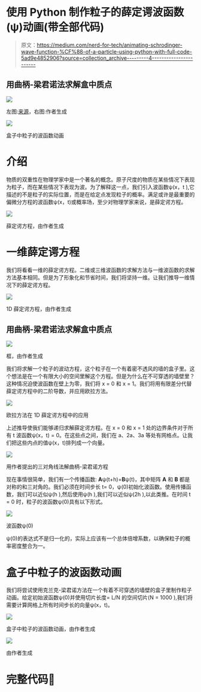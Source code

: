 # 使用 Python 制作粒子的薛定谔波函数(ψ)动画(带全部代码)

> 原文：<https://medium.com/nerd-for-tech/animating-schrodinger-wave-function-%CF%88-of-a-particle-using-python-with-full-code-5ad9e4852906?source=collection_archive---------4----------------------->

## 用曲柄-梁君诺法求解盒中质点

![](img/e312bc29d4703aac61ce89d7431f0550.png)

左图:[来源](https://www.simplycharly.com/people/erwin-schrodinger)，右图:作者生成

![](img/adf245d07f221cccb70825e7b2343fd8.png)

盒子中粒子的波函数动画

# 介绍

物质的双重性在物理学家中是一个著名的概念。原子尺度的物质在某些情况下表现为粒子，而在某些情况下表现为波。为了解释这一点，我们引入波函数ψ(x，t ),它描述的不是粒子的实际位置，而是在给定点发现粒子的概率。满足或许是最重要的偏微分方程的波函数ψ(x，t)或概率场，至少对物理学家来说，是薛定谔方程。

![](img/b01aff9e10cc1e686ffc03dd4cd187fc.png)

薛定谔方程，由作者生成

# 一维薛定谔方程

我们将看看一维的薛定谔方程。二维或三维波函数的求解方法与一维波函数的求解方法基本相同。但是为了形象化和节省时间，我们将坚持一维。让我们推导一维情况下的薛定谔方程。

![](img/090c55e84852fd16d5aa1302ad479c2f.png)

1D 薛定谔方程，由作者生成

## 用曲柄-梁君诺法求解盒中质点

![](img/b737d3bf5c51ec0aa85037096e3401d6.png)

框，由作者生成

我们将求解一个粒子的波动方程，这个粒子在一个有着密不透风的墙的盒子里。这个想法是在一个有限大小的空间里解这个方程。但是为什么在不可穿透的墙壁里？这种情况迫使波函数在壁上为零，我们将 x = 0 和 x = 1。我们将用有限差分代替薛定谔方程中的二阶导数，并应用欧拉方法。

![](img/4b34299a63bb82072274e5fa8d430012.png)

欧拉方法在 1D 薛定谔方程中的应用

上述推导使我们能够递归求解薛定谔方程。在 x = 0 和 x = 1 处的边界条件对于所有 t 波函数ψ(x，t) = 0。在这些点之间，我们在 a、2a、3a 等处有网格点。让我们把这些内点的值ψ(x，t)排列成一个向量。

![](img/ded556e94a03693fbda10f185e7e600c.png)

用作者提出的三对角线法解曲柄-梁君诺方程

现在事情很简单，我们有一个传播函数:
**A**ψ(t+h)=**B**ψ(t)，其中矩阵 **A** 和 **B** 都是对称的和三对角的。我们必须在时间步长 t= 0，ψ(0)初始化波函数。使用传播函数，我们可以近似ψ(h ),然后使用ψ(h ),我们可以近似ψ(2h ),以此类推。在时间 t = 0 时，粒子的波函数ψ(0)具有以下形式。

![](img/777298452130073b9314f8e95a28f329.png)

波函数ψ(0)

ψ(0)的表达式不是归一化的，实际上应该有一个总体倍增系数，以确保粒子的概率密度整合为一。

# 盒子中粒子的波函数动画

我们将尝试使用克兰克-梁君诺方法在一个有着不可穿透的墙壁的盒子里制作粒子动画。给定初始波函数ψ(0)并使用切片长度= L/N 的空间切片(N = 1000 ),我们将需要计算网格上所有时间步长的向量ψ(x，t)。

![](img/adf245d07f221cccb70825e7b2343fd8.png)

盒子中粒子的波函数动画，由作者生成

![](img/e4bbcb80248e9af4dc9e3e60189dc16b.png)

由作者生成

# 完整代码🤩
